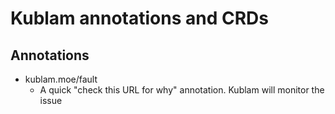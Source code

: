 # Kublam annotations and CRDs

## Annotations

- kublam.moe/fault
  - A quick "check this URL for why" annotation. Kublam will monitor the issue
  